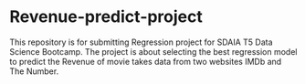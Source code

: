 # Revenue-predict-project
This repository is for submitting Regression project for SDAIA T5 Data Science Bootcamp. The project is about selecting the best regression model to predict the Revenue of movie takes data from two websites IMDb and The Number.
